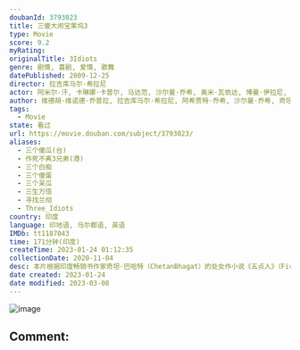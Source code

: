 ```yaml
---
doubanId: 3793023
title: 三傻大闹宝莱坞3
type: Movie
score: 9.2
myRating: 
originalTitle: 3Idiots
genre: 剧情, 喜剧, 爱情, 歌舞
datePublished: 2009-12-25
director: 拉吉库马尔·希拉尼
actor: 阿米尔·汗, 卡琳娜·卡普尔, 马达范, 沙尔曼·乔希, 奥米·瓦依达, 博曼·伊拉尼, 莫娜·辛格, 拉杰夫·拉宾德拉纳特安, undefined, 阿里·法扎勒, 帕里卡沙特.萨赫尼, undefined, 贾维德·杰弗里
author: 维德胡·维诺德·乔普拉, 拉吉库马尔·希拉尼, 阿希贾特·乔希, 沙尔曼·乔希, 奇坦·巴哈特
tags:
  - Movie
state: 看过
url: https://movie.douban.com/subject/3793023/
aliases:
  - 三个傻瓜(台)
  - 作死不离3兄弟(港)
  - 三个白痴
  - 三个傻蛋
  - 三个呆瓜
  - 三生万悟
  - 寻找兰彻
  - Three_Idiots
country: 印度
language: 印地语, 乌尔都语, 英语
IMDb: tt1187043
time: 171分钟(印度)
createTime: 2023-01-24 01:12:35
collectionDate: 2020-11-04
desc: 本片根据印度畅销书作家奇坦·巴哈特（ChetanBhagat）的处女作小说《五点人》（FivePointSomeone）改编而成。法兰（马德哈万RMadhavan饰）、拉杜（沙曼·乔希S...
date created: 2023-01-24
date modified: 2023-03-08
---
```


![image](p579729551.jpg)

Comment:
---
